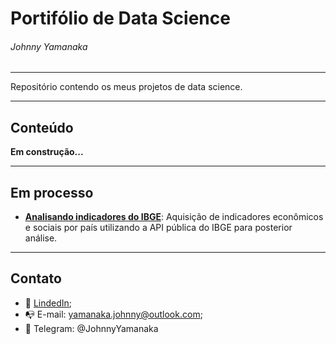 # Portifólio de Data Science
###### Johnny Yamanaka
___

Repositório contendo os meus projetos de data science.


___

## Conteúdo


**Em construção...**

___
## Em processo

* [**Analisando indicadores do IBGE**](analisando-indicadores-IBGE): Aquisição de indicadores econômicos e sociais por país utilizando a API pública do IBGE para posterior análise.

___

## Contato

* :raising_hand: [LindedIn](https://www.linkedin.com/in/johnny-yamanaka/);
* :mailbox_with_no_mail: E-mail: yamanaka.johnny@outlook.com;
* :speech_balloon: Telegram: @JohnnyYamanaka
